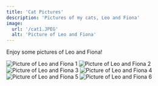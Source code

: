```yaml
---
title: 'Cat Pictures'
description: 'Pictures of my cats, Leo and Fiona'
image:
  url: '/cat1.JPEG'
  alt: 'Picture of Leo and Fiona'
---
```


Enjoy some pictures of Leo and Fiona!

<div class="center">
  <img src="/cat1.JPEG" alt="Picture of Leo and Fiona 1" class="responsive-image" />
  <img src="/cat2.JPEG" alt="Picture of Leo and Fiona 2" class="responsive-image" />
  <img src="/cat3.JPEG" alt="Picture of Leo and Fiona 3" class="responsive-image" />
  <img src="/cat4.JPEG" alt="Picture of Leo and Fiona 4" class="responsive-image" />
  <img src="/cat5.JPEG" alt="Picture of Leo and Fiona 5" class="responsive-image" />
  <img src="/cat6.JPEG" alt="Picture of Leo and Fiona 6" class="responsive-image" />
</div>
